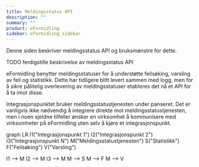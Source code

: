 ```yaml
---
title: Meldingsstatus API
description: ""
summary: ""
product: eFormidling
sidebar: eformidling_sidebar
---
```


Denne siden beskriver meldingsstatus API og bruksmønstre for dette.

TODO ferdigstille beskrivelse av meldingsstatus API

eFormidling benytter meldingsstatuser for å understøtte feilsøking, varsling av feil og statistikk. Dette har tidligere
blitt levert sammen med logg, men for å sikre pålitelig overlevering av meldingsstatuser etableres det nå et API
for å ta imot disse.

Integrasjonspunktet bruker meldingsstatustjenesten under panseret. Det er vanligvis ikke nødvendig å integrere direkte
mot meldingsstatustjenesten, men i noen sjeldne tilfeller ønsker en virksomhet å kommunisere med virksomheter på
eFormidling uten selv å kjøre et integrasjonspunkt.

<div class="mermaid">
graph LR
I1("Integrasjonspunkt 1")
I2("Integrasjonspunkt 2")
I3("Integrasjonspunkt N")
M("Meldingsstatustjenesten")
S("Statistikk")
F("Feilsøking")
V("Varsling")

I1 --> M
I2 --> M
I3 --> M
M --> S
M --> F
M --> V
</div>
